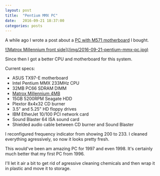```yaml
---
layout: post
title:  "Pentium MMX PC"
date:   2016-09-21 18:37:00
categories: posts
---
```


A while ago I wrote a post about a [PC with M571 motherboard](/posts/2016/05/13/m571-retro-pc/) I bought.

<a href="/img/2016-09-21-pentium-mmx-pc-full.jpg">
![Matrox Millennium front side](/img/2016-09-21-pentium-mmx-pc.jpg)
</a>

Since then I got a better CPU and motherboard for this system.

Current specs:

* ASUS TX97-E motherboard
* Intel Pentium MMX 233MHz CPU
* 32MB PC66 SDRAM DIMM
* [Matrox Millennium 4MB](/posts/2016/07/01/matrox-millennium/)
* 15GB 5200RPM Seagate HDD
* Plextor 8x4x32 CD burner
* 3.5" and 5.25" HD floppy drives
* IBM EtherJet 10/100 PCI network card
* Sound Blaster 64 ISA sound card
* Shielded audio cable between CD burner and Sound Blaster

I reconfigured frequency indicator from showing 200 to 233.
I cleaned everything agressively, so now it looks pretty fresh.

This would've been am amazing PC for 1997 and even 1998.
It's certainly much better that my first PC from 1996.

I'll let it air a bit to get rid of agressive cleaning chemicals
and then wrap it in plastic and move it to storage.

